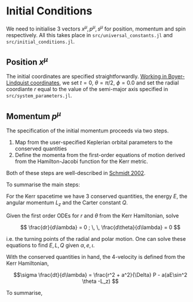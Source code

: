 # Initial Conditions

We need to initialise 3 vectors $x^{\mu}, p^{\mu}, s^{\mu}$ for position, momentum and spin respectively. All this takes place in `src/universal_constants.jl` and `src/initial_conditions.jl`.


## Position $x^{\mu}$

The initial coordinates are specified straightforwardly. [Working in Boyer-Lindquist coordinates](https://en.wikipedia.org/wiki/Boyer%E2%80%93Lindquist_coordinates), we set $t=0$, $\theta = \pi/2$, $\phi=0.0$ and set the radial coordiante $r$ equal to the value of the semi-major axis specified in `src/system_parameters.jl`. 


## Momentum $p^{\mu}$
The specification of the initial momentum proceeds via two steps.

1. Map from the user-specified Keplerian orbital parameters to the conserved quantities
2. Define the momenta from the first-order equations of motion derived from the Hamilton-Jacobi function for the Kerr metric.


Both of these steps are well-described in [Schmidt 2002](https://arxiv.org/abs/gr-qc/0202090). 

To summarise the main steps:


For the Kerr spacetime we have 3 conserved quantities, the energy $E$, the angular momentum $L_z$ and the Carter constant $Q$.

Given the first order ODEs for $r$ and $\theta$ from the Kerr Hamiltonian, solve 

$$  \frac{dr}{d\lambda} = 0 ; \, \, \frac{d\theta}{d\lambda} = 0 $$

i.e. the turning points of the radial and polar motion. One can solve these equations to find $E,L,Q$ given $\alpha, e, \iota$. 


With the conserved quantities in hand, the 4-velocity is defined from the Kerr Hamiltonian,


$$\sigma \frac{dt}{d\lambda} = \frac{r^2 + a^2}{\Delta} P - a(aE\sin^2 \theta -L_z) $$





To summarise, 


